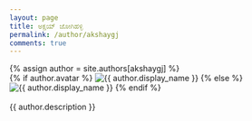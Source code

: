 ```yaml
---
layout: page
title: ಅಕ್ಷಯ್ ಜೋಗಿಹಳ್ಳಿ
permalink: /author/akshaygj
comments: true
---
```


<div class="row justify-content-between">
<div class="col-md-8 pr-5">
    {% assign author = site.authors[akshaygj] %}
    <div class="row post-top-meta">
        <div class="col-xs-12 col-md-3 col-lg-2 text-center text-md-left mb-4 mb-md-0">
            {% if author.avatar %}
            <img class="author-thumb" src="{{site.baseurl}}/{{ author.avatar }}" alt="{{ author.display_name }}">
            {% else %}
            <img class="author-thumb" src="https://www.gravatar.com/avatar/{{ author.gravatar }}?s=250&d=mm&r=x" alt="{{ author.display_name }}">
            {% endif %}
        </div>
        <div class="col-xs-12 col-md-9 col-lg-10 text-center text-md-left">
            <!-- <a target="_blank" class="link-dark" href="{{ author.web }}">{{ author.display_name }}</a><a target="_blank" href="{{ author.twitter }}" class="btn follow">Follow</a> -->
            <br>
            <span class="author-description">{{ author.description }}</span>
        </div>
    </div>
    
<!-- 
<h4>Documentation</h4>

<p>Please, read the docs <a href="https://bootstrapstarter.com/bootstrap-templates/template-mediumish-bootstrap-jekyll/">here</a>.</p> -->

</div>

<div class="col-md-4">

<div class="sticky-top sticky-top-80">
<!-- <h5>Buy me a coffee</h5> -->

<!-- <p>Thank you for your support! Your donation helps me to maintain and improve <a target="_blank" href="https://github.com/wowthemesnet/mediumish-theme-jekyll">Mediumish <i class="fab fa-github"></i></a>.</p> -->

<!-- <a target="_blank" href="https://www.wowthemes.net/donate/" class="btn btn-danger">Buy me a coffee</a> <a target="_blank" href="https://bootstrapstarter.com/bootstrap-templates/template-mediumish-bootstrap-jekyll/" class="btn btn-warning">Documentation</a> -->

</div>
</div>
</div>
